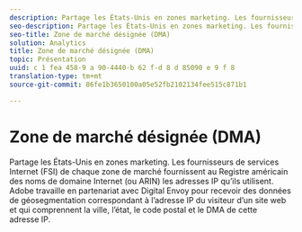 ```yaml
---
description: Partage les États-Unis en zones marketing. Les fournisseurs de services Internet (FSI) de chaque zone de marché fournissent au Registre américain des noms de domaine Internet (ou ARIN) les adresses IP qu’ils utilisent. Adobe travaille en partenariat avec Digital Envoy pour recevoir des données de géosegmentation correspondant à l’adresse IP du visiteur d’un site web et qui comprennent la ville, l’état, le code postal et le DMA de cette adresse IP.
seo-description: Partage les États-Unis en zones marketing. Les fournisseurs de services Internet (FSI) de chaque zone de marché fournissent au Registre américain des noms de domaine Internet (ou ARIN) les adresses IP qu’ils utilisent. Adobe travaille en partenariat avec Digital Envoy pour recevoir des données de géosegmentation correspondant à l’adresse IP du visiteur d’un site web et qui comprennent la ville, l’état, le code postal et le DMA de cette adresse IP.
seo-title: Zone de marché désignée (DMA)
solution: Analytics
title: Zone de marché désignée (DMA)
topic: Présentation
uuid: c 1 fea 458-9 a 90-4440-b 62 f-d 8 d 85090 e 9 f 8
translation-type: tm+mt
source-git-commit: 86fe1b3650100a05e52fb2102134fee515c871b1

---
```



# Zone de marché désignée (DMA)

Partage les États-Unis en zones marketing. Les fournisseurs de services Internet (FSI) de chaque zone de marché fournissent au Registre américain des noms de domaine Internet (ou ARIN) les adresses IP qu’ils utilisent. Adobe travaille en partenariat avec Digital Envoy pour recevoir des données de géosegmentation correspondant à l’adresse IP du visiteur d’un site web et qui comprennent la ville, l’état, le code postal et le DMA de cette adresse IP.

